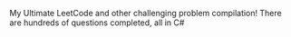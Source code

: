 My Ultimate LeetCode and other challenging problem compilation!  There are hundreds of questions completed, all in C#
